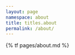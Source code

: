 ```yaml
---
layout: page
namespace: about
title: titles.about
permalink: /about/
---
```

<!-- Adds links to other languages on the post
<div align="right">
    {% for lang in site.languages %}
    {% unless site.lang == lang %}
        <a href="{% tl {{ page.namespace }} {{ lang }} %}" >{% t langs.{{ lang }} %}</a>

        {% assign next = forloop.index | plus: 1 %}

        {% if forloop.last != true and site.languages[forloop.index] != site.lang or site.languages[forloop.index] == site.lang and next < forloop.length %}
        <span class="separator"> &bull; </span>
        {% endif %}

    {% endunless %}
    {% endfor %}
</div>
-->

{% tf pages/about.md %}
